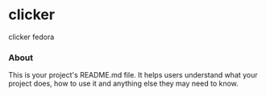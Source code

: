 clicker
=======

clicker fedora

### About

This is your project's README.md file. It helps users understand what your
project does, how to use it and anything else they may need to know.